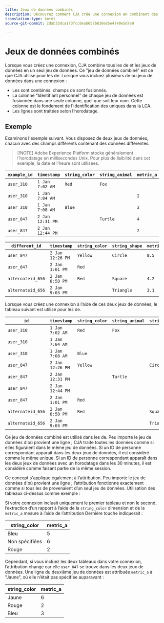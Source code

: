 ```yaml
---
title: Jeux de données combinés
description: Découvrez comment CJA crée une connexion en combinant des jeux de données.
translation-type: tm+mt
source-git-commit: 2dab33dca173fcc0eab657b810e85e4740e5d7e0

---
```



# Jeux de données combinés

Lorsque vous créez une connexion, CJA combine tous les  de et les jeux de données en un seul jeu de données. Ce &quot;jeu de données combiné&quot; est ce que CJA utilise pour les  de. Lorsque vous incluez plusieurs  de ou jeux de données dans une connexion :

* Les  sont combinés.  champs de sont fusionnés.
* La colonne &quot;Identifiant personnel&quot; de chaque jeu de données est fusionnée dans une seule colonne, quel que soit leur nom. Cette colonne est le fondement de l&#39;identification des uniques dans la LCA.
* Les lignes sont traitées selon l’horodatage.

## Exemple

Examinons l&#39;exemple suivant. Vous disposez de deux jeux de données, chacun avec des champs différents contenant des données différentes.

>[!NOTE] Adobe Experience Platform stocke généralement l’horodatage en millisecondes Unix. Pour plus de lisibilité dans cet exemple, la date et l’heure sont utilisées.

| `example_id` | `timestamp` | `string_color` | `string_animal` | `metric_a` |
| --- | --- | --- | --- | --- |
| `user_310` | `1 Jan 7:02 AM` | `Red` | `Fox` |  |
| `user_310` | `1 Jan 7:04 AM` |  |  | `2` |
| `user_310` | `1 Jan 7:08 AM` | `Blue` |  | `3` |
| `user_847` | `2 Jan 12:31 PM` |  | `Turtle` | `4` |
| `user_847` | `2 Jan 12:44 PM` |  |  | `2` |

| `different_id` | `timestamp` | `string_color` | `string_shape` | `metric_b` |
| --- | --- | --- | --- | --- |
| `user_847` | `2 Jan 12:26 PM` | `Yellow` | `Circle` | `8.5` |
| `user_847` | `2 Jan 1:01 PM` | `Red` |  |  |
| `alternateid_656` | `2 Jan 8:58 PM` | `Red` | `Square` | `4.2` |
| `alternateid_656` | `2 Jan 9:03 PM` |  | `Triangle` | `3.1` |

Lorsque vous créez une connexion à l’aide de ces deux jeux de données, le tableau suivant est utilisé pour les  de.

| `id` | `timestamp` | `string_color` | `string_animal` | `string_shape` | `metric_a` | `metric_b` |
| --- | --- | --- | --- | --- | --- | --- |
| `user_310` | `1 Jan 7:02 AM` | `Red` | `Fox` |  |  |  |
| `user_310` | `1 Jan 7:04 AM` |  |  |  | `2` |  |
| `user_310` | `1 Jan 7:08 AM` | `Blue` |  |  | `3` |  |
| `user_847` | `2 Jan 12:26 PM` | `Yellow` |  | `Circle` |  | `8.5` |
| `user_847` | `2 Jan 12:31 PM` |  | `Turtle` |  | `4` |  |
| `user_847` | `2 Jan 12:44 PM` |  |  |  | `2` |  |
| `user_847` | `2 Jan 1:01 PM` | `Red` |  |  |  |  |
| `alternateid_656` | `2 Jan 8:58 PM` | `Red` |  | `Square` |  | `4.2` |
| `alternateid_656` | `2 Jan 9:03 PM` |  |  | `Triangle` |  | `3.1` |

Ce jeu de données combiné est utilisé dans les  de. Peu importe le jeu de données d&#39;où provient une ligne ; CJA traite toutes les données comme si elles figuraient dans le même jeu de données. Si un ID de personne correspondant apparaît dans les deux jeux de données, il est considéré comme le même unique. Si un ID de personne correspondant apparaît dans les deux jeux de données avec un horodatage dans les 30 minutes, il est considéré comme faisant partie de la même session.

Ce concept s&#39;applique également à l&#39;attribution. Peu importe le jeu de données d&#39;où provient une ligne ; l’attribution fonctionne exactement comme si tous les  de provenaient d’un seul jeu de données. Utilisation des tableaux ci-dessus comme exemple :

Si votre connexion incluait uniquement le premier tableau et non le second, l’extraction d’un rapport à l’aide de la `string_color` dimension et de la `metric_a` mesure à l’aide de l’attribution Dernière touche indiquerait :

| string_color | metric_a |
| --- | --- |
| Bleu  | 5 |
| Non spécifiées | 6 |
| Rouge  | 2 |

Cependant, si vous incluez les deux tableaux dans votre connexion, l’attribution change car elle `user_847` se trouve dans les deux jeux de données. Une ligne du deuxième jeu de données est attribuée `metric_a` à &quot;Jaune&quot;, où elle n’était pas spécifiée auparavant :

| string_color | metric_a |
| --- | --- |
| Jaune | 6 |
| Rouge  | 2 |
| Bleu  | 3 |
